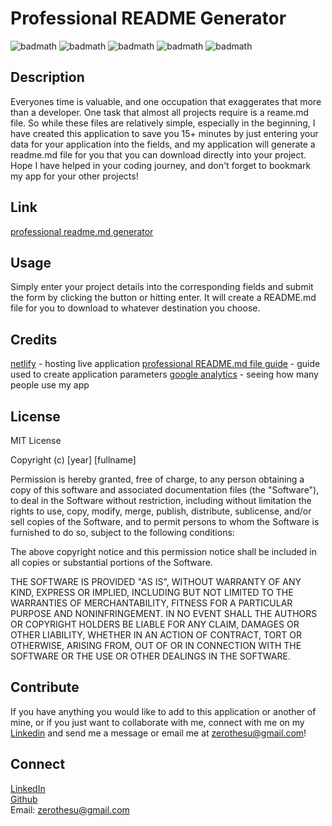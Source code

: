 # Professional README Generator
![badmath](https://img.shields.io/badge/Javascript-39.6_percent-yellow)
![badmath](https://img.shields.io/badge/Library-React-yellow)
![badmath](https://img.shields.io/badge/CSS-31.3_percent-blue)
![badmath](https://img.shields.io/badge/HTML-29.1_percent-orange)
![badmath](https://img.shields.io/badge/Drank_Coffee_During_Production-Yes-brown)

## Description
Everyones time is valuable, and one occupation that exaggerates that more than a developer. One task that almost all projects require is a reame.md file. So while these files are relatively simple, especially in the beginning, I have created this application to save you 15+ minutes
by just entering your data for your application into the fields, and my application will generate a readme.md file for you that you can download directly into your project. Hope I have helped in your coding journey, and don't forget to bookmark my app for your other projects!

## Link
[professional readme.md generator](https://brodericks-pro-readme-generator.netlify.app/)

## Usage
Simply enter your project details into the corresponding fields and submit the form by clicking the button or hitting enter. It will create a README.md file for you to download to whatever destination you choose.

## Credits
[netlify](https://www.netlify.com/) - hosting live application
[professional README.md file guide](https://coding-boot-camp.github.io/full-stack/github/professional-readme-guide) - guide used to create application parameters
[google analytics](https://developers.google.com/analytics) - seeing how many people use my app

## License
MIT License

Copyright (c) [year] [fullname]

Permission is hereby granted, free of charge, to any person obtaining a copy
of this software and associated documentation files (the "Software"), to deal
in the Software without restriction, including without limitation the rights
to use, copy, modify, merge, publish, distribute, sublicense, and/or sell
copies of the Software, and to permit persons to whom the Software is
furnished to do so, subject to the following conditions:

The above copyright notice and this permission notice shall be included in all
copies or substantial portions of the Software.

THE SOFTWARE IS PROVIDED "AS IS", WITHOUT WARRANTY OF ANY KIND, EXPRESS OR
IMPLIED, INCLUDING BUT NOT LIMITED TO THE WARRANTIES OF MERCHANTABILITY,
FITNESS FOR A PARTICULAR PURPOSE AND NONINFRINGEMENT. IN NO EVENT SHALL THE
AUTHORS OR COPYRIGHT HOLDERS BE LIABLE FOR ANY CLAIM, DAMAGES OR OTHER
LIABILITY, WHETHER IN AN ACTION OF CONTRACT, TORT OR OTHERWISE, ARISING FROM,
OUT OF OR IN CONNECTION WITH THE SOFTWARE OR THE USE OR OTHER DEALINGS IN THE
SOFTWARE.

## Contribute
If you have anything you would like to add to this application or another of mine, or if you just want to collaborate with me, connect with me on my [Linkedin](https://www.linkedin.com/in/broderickhywell/) and 
send me a message or email me at zerothesu@gmail.com!

## Connect
[LinkedIn](https://www.linkedin.com/in/broderickhywell/)  
[Github](https://github.com/BroderickHywell)  
Email: zerothesu@gmail.com
